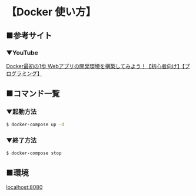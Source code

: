 # 【Docker 使い方】

## ■参考サイト

### ▼YouTube
[Docker最初の1歩 Webアプリの開発環境を構築してみよう！【初心者向け】【プログラミング】](https://www.youtube.com/watch?v=s1FVLHSDIZE&ab_channel=%E5%BE%B3%E7%94%B0%E5%95%93%E3%80%90%E3%83%97%E3%83%AD%E3%82%B0%E3%83%A9%E3%83%9F%E3%83%B3%E3%82%B0%E5%AD%A6%E7%BF%92%E3%83%81%E3%83%A3%E3%83%B3%E3%83%8D%E3%83%AB%E3%80%91)

## ■コマンド一覧

### ▼起動方法
```bash
$ docker-compose up -d
```

### ▼終了方法
```bash
$ docker-compose stop
```

## ■環境
[localhost:8080](localhost:8080)